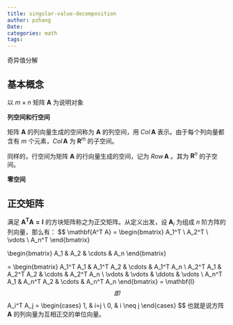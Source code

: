 ```yaml
---
title: singular-value-decomposition
author: pzhang
Date:
categories: math
tags:
---
```


奇异值分解



## 基本概念

以 $m \times n$ 矩阵 $\mathbf{A}$ 为说明对象

**列空间和行空间**

矩阵 $\mathbf{A}$ 的列向量生成的空间称为 $\mathbf{A}$ 的列空间，用 $Col \, \mathbf{A}$ 表示。由于每个列向量都含有 $m$ 个元素，$Col \, \mathbf{A}$ 为 $\mathbf{R}^m$ 的子空间。

同样的，行空间为矩阵 $\mathbf{A}$ 的行向量生成的空间，记为 $Row \, \mathbf{A}$ 。其为 $\mathbf{R}^n$ 的子空间。

**零空间**





## 正交矩阵

满足 $\mathbf{A^T A = I}$  的方块矩阵称之为正交矩阵。从定义出发，设 $\mathbf{A}_i$ 为组成 $n$ 阶方阵的列向量，那么有：
$$
\mathbf{A^T A} = 
\begin{bmatrix}
A_1^T \\
A_2^T \\
\vdots \\
A_n^T
\end{bmatrix}

\begin{bmatrix}
A_1 & A_2 &  \cdots & A_n
\end{bmatrix}

= 
\begin{bmatrix}
A_1^T A_1 & A_1^T A_2 & \cdots & A_1^T A_n \\
A_2^T A_1 & A_2^T A_2 & \cdots & A_2^T A_n \\
\vdots & \vdots & \ddots & \vdots \\
A_n^T A_1 & A_n^T A_2 & \cdots & A_n^T A_n
\end{bmatrix}
= \mathbf{I}
$$
即
$$
A_i^T A_j =
\begin{cases}
1, & i=j \\
0, & i \neq j
\end{cases}
$$
也就是说方阵 $\mathbf{A}$ 的列向量为互相正交的单位向量。